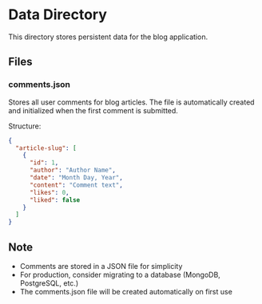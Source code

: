 # Data Directory

This directory stores persistent data for the blog application.

## Files

### comments.json
Stores all user comments for blog articles. The file is automatically created and initialized when the first comment is submitted.

Structure:
```json
{
  "article-slug": [
    {
      "id": 1,
      "author": "Author Name",
      "date": "Month Day, Year",
      "content": "Comment text",
      "likes": 0,
      "liked": false
    }
  ]
}
```

## Note
- Comments are stored in a JSON file for simplicity
- For production, consider migrating to a database (MongoDB, PostgreSQL, etc.)
- The comments.json file will be created automatically on first use
